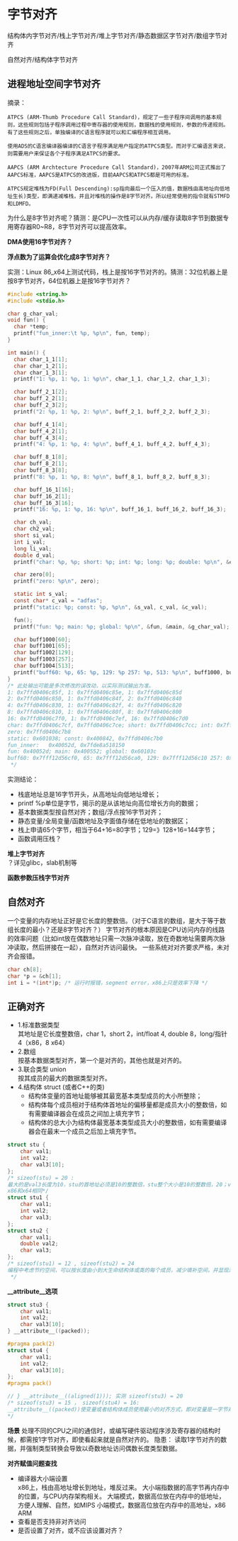 # 字节对齐
结构体内字节对齐/栈上字节对齐/堆上字节对齐/静态数据区字节对齐/数组字节对齐

自然对齐/结构体字节对齐

## 进程地址空间字节对齐
摘录：
```
ATPCS (ARM-Thumb Procedure Call Standard)，规定了一些子程序间调用的基本规则，这些规则包括子程序调用过程中寄存器的使用规则，数据栈的使用规则，参数的传递规则。有了这些规则之后，单独编译的C语言程序就可以和汇编程序相互调用。

使用ADS的C语言编译器编译的C语言子程序满足用户指定的ATPCS类型。而对于汇编语言来说，则需要用户来保证各个子程序满足ATPCS的要求。

AAPCS (ARM Archtecture Procedure Call Standard)，2007年ARM公司正式推出了AAPCS标准，AAPCS是ATPCS的改进版，目前AAPCS和ATPCS都是可用的标准。

ATPCS规定堆栈为FD(Full Descending):sp指向最后一个压入的值，数据栈由高地址向低地址生长)类型，即满递减堆栈，并且对堆栈的操作是8字节对齐。所以经常使用的指令就有STMFD和LDMFD。
```
为什么是8字节对齐呢？猜测：是CPU一次性可以从内存/缓存读取8字节到数据专用寄存器R0~R8，8字节对齐可以提高效率。

**DMA使用16字节对齐？**

**浮点数为了运算会优化成8字节对齐？**

实测：Linux 86_x64上测试代码，栈上是按16字节对齐的。猜测：32位机器上是按8字节对齐，64位机器上是按16字节对齐？
```c
#include <string.h>
#include <stdio.h>

char g_char_val;
void fun() {
  char *temp;
  printf("fun_inner:\t %p, %p\n", fun, temp);
}

int main() {
  char char_1_1[1];
  char char_1_2[1];
  char char_1_3[1];
  printf("1: %p, 1: %p, 1: %p\n", char_1_1, char_1_2, char_1_3);

  char buff_2_1[2];
  char buff_2_2[1];
  char buff_2_3[2];
  printf("2: %p, 1: %p, 2: %p\n", buff_2_1, buff_2_2, buff_2_3);

  char buff_4_1[4];
  char buff_4_2[1];
  char buff_4_3[4];
  printf("4: %p, 1: %p, 4: %p\n", buff_4_1, buff_4_2, buff_4_3);

  char buff_8_1[8];
  char buff_8_2[1];
  char buff_8_3[8];
  printf("8: %p, 1: %p, 8: %p\n", buff_8_1, buff_8_2, buff_8_3);

  char buff_16_1[16];
  char buff_16_2[1];
  char buff_16_3[16];
  printf("16: %p, 1: %p, 16: %p\n", buff_16_1, buff_16_2, buff_16_3);

  char ch_val;
  char ch2_val;
  short si_val;
  int i_val;
  long li_val;
  double d_val;
  printf("char: %p, %p; short: %p; int: %p; long: %p; double: %p\n", &ch_val, &ch2_val, &si_val, &i_val, &li_val, &d_val);

  char zero[0];
  printf("zero: %p\n", zero);

  static int s_val;
  const char* c_val = "adfas";
  printf("static: %p; const: %p, %p\n", &s_val, c_val, &c_val);

  fun();
  printf("fun: %p; main: %p; global: %p\n", &fun, &main, &g_char_val);

  char buff1000[60];
  char buff1001[65];
  char buff1002[129];
  char buff1003[257];
  char buff1004[513];
  printf("buff60: %p, 65: %p, 129: %p 257: %p, 513: %p\n", buff1000, buff1001, buff1002, buff1003, buff1004);
}
/* 此处输出可能是多次修改的误改动，以实际测试输出为准。
1: 0x7ffd0406c85f, 1: 0x7ffd0406c85e, 1: 0x7ffd0406c85d
2: 0x7ffd0406c850, 1: 0x7ffd0406c84f, 2: 0x7ffd0406c840
4: 0x7ffd0406c830, 1: 0x7ffd0406c82f, 4: 0x7ffd0406c820
8: 0x7ffd0406c810, 1: 0x7ffd0406c80f, 8: 0x7ffd0406c800
16: 0x7ffd0406c7f0, 1: 0x7ffd0406c7ef, 16: 0x7ffd0406c7d0
char: 0x7ffd0406c7cf, 0x7ffd0406c7ce; short: 0x7ffd0406c7cc; int: 0x7ffd0406c7c8; long: 0x7ffd0406c7c0; double: 0x7ffd0406c7b8
zero: 0x7ffd0406c7b8
static: 0x601038; const: 0x400842, 0x7ffd0406c7b0
fun_inner:	 0x40052d, 0x7fde8a518150
fun: 0x40052d; main: 0x400552; global: 0x60103c
buff60: 0x7fff12d56cf0, 65: 0x7fff12d56ca0, 129: 0x7fff12d56c10 257: 0x7fff12d56b00, 513: 0x7fff12d568f0
 */
```
实测结论：
+ 栈底地址总是16字节开头，从高地址向低地址增长；
+ printf %p单位是字节，揭示的是从该地址向高位增长方向的数据；
+ 基本数据类型按自然对齐；数组/浮点按16字节对齐；
+ 静态变量/全局变量/函数地址及字面值存储在低地址的数据区；
+ 栈上申请65个字节，相当于64+16=80字节；129=》128+16=144字节；
+ 函数调用压栈？


**堆上字节对齐**  
？详见glibc，slab机制等

**函数参数压栈字节对齐**

## 自然对齐
一个变量的内存地址正好是它长度的整数倍。（对于C语言的数组，是大于等于数组长度的最小？还是8字节对齐？）
字节对齐的根本原因是CPU访问内存的线路的效率问题（比如int放在偶数地址只需一次脉冲读取，放在奇数地址需要两次脉冲读取，然后拼接在一起），自然对齐访问最快。
一些系统对对齐要求严格，未对齐会报错。
```c
char ch[8];
char *p = &ch[1];
int i = *(int*)p; /* 运行时报错，segment error，x86上只是效率下降 */
```

## 正确对齐
+ 1.标准数据类型  
其地址是它长度整数倍，char 1，short 2，int/float 4, double 8，long/指针 4（x86，8 x64）
+ 2.数组  
按基本数据类型对齐，第一个是对齐的，其他也就是对齐的。
+ 3.联合类型 union  
按其成员的最大的数据类型对齐。
+ 4.结构体 struct  (或者C++的类)
    + 结构体变量的首地址能够被其最宽基本类型成员的大小所整除；
    + 结构体每个成员相对于结构体首地址的偏移量都是成员大小的整数倍，如有需要编译器会在成员之间加上填充字节；
    + 结构体的总大小为结构体最宽基本类型成员大小的整数倍，如有需要编译器会在最末一个成员之后加上填充字节。
```c
struct stu { 
    char val1;
    int val2;
    char val3[10];
};
/* sizeof(stu) = 20 :
最大的是val3长度为10，stu的首地址必须是10的整数倍，stu整个大小是10的整数倍，20；val3前的val1和val2占用10；val1后填充3个字节，val2的地址是4的倍数，后面填充2个字节；
x86和x64相同*/
struct stu1 {
    char val1;
    int val2;
    char val3;
};
struct stu2 {
    char val1;
    double val2;
    char val3;
};
/* sizeof(stu1) = 12 , sizeof(stu2) = 24
编程中考虑节约空间，可以按长度由小到大生命结构体或类的每个成员，减少填补空间，并显现添加填补部分的提示效果。
 */
```

**__attribute__选项**
```c
struct stu3 {
    char val1;
    int val2;
    char val3[10];
} __attribute__((packed));

#pragma pack(2)
struct stu4 {
    char val1;
    int val2;
    char val3[10];
};
#pragma pack()

// } __attribute__((aligned(1))); 实测 sizeof(stu3) = 20
/* sizeof(stu3) = 15 ， sizeof(stu4) = 16:
__attribute__((packed))使变量或者结构体成员使用最小的对齐方式，即对变量是一字节对齐，对域（field）是位对齐。
*/
```

**场景**
处理不同的CPU之间的通信时，或编写硬件驱动程序涉及寄存器的结构时候，都需按1字节对齐，即使看起来就是自然对齐的。
隐患：
读取1字节对齐的数据，并强制类型转换会导致以奇数地址访问偶数长度类型数据。

**对齐赋值问题查找**
+ 编译器大小端设置  
x86上，栈由高地址增长到地址，堆反过来。
大小端指数据的高字节再内存中的位置，与CPU内存架构相关。
大端模式，数据高位放在内存中的低地址，方便人理解、自然，如MIPS
小端模式，数据高位放在内存中的高地址，x86 ARM
+ 查看是否支持非对齐访问
+ 是否设置了对齐，或不应该设置对齐？